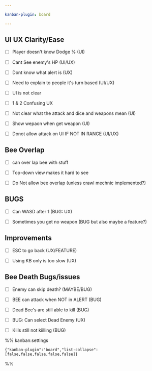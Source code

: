 ```yaml
---

kanban-plugin: board

---
```


## UI UX Clarity/Ease

- [ ] Player doesn't know Dodge % (UI)
- [ ] Cant See enemy's HP (UI/UX)
- [ ] Dont know what alert is (UX)
- [ ] Need to explain to people it's turn based (UI/UX)
- [ ] UI is not clear
- [ ] 1 & 2 Confusing UX
- [ ] Not clear what the attack and dice and weapons mean (UI)
- [ ] Show wepaon when get weapon (UI)
- [ ] Donot allow attack on UI IF NOT IN RANGE (UI/UX)


## Bee Overlap

- [ ] can over lap bee with stuff
- [ ] Top-down view makes it hard to see
- [ ] Do Not allow bee overlap (unless crawl mechnic implemented?)


## BUGS

- [ ] Can WASD after 1 (BUG: UX)
- [ ] Sometimes you get no weapon (BUG but also maybe a feature?)


## Improvements

- [ ] ESC to go back (UX/FEATURE)
- [ ] Using KB only is too slow (UX)


## Bee Death Bugs/issues

- [ ] Enemy can skip death? (MAYBE/BUG)
- [ ] BEE can attack when NOT in ALERT (BUG)
- [ ] Dead Bee's are still able to kill (BUG)
- [ ] BUG: Can select Dead Enemy (UX)
- [ ] Kills still not kiilling (BUG)




%% kanban:settings
```
{"kanban-plugin":"board","list-collapse":[false,false,false,false,false]}
```
%%